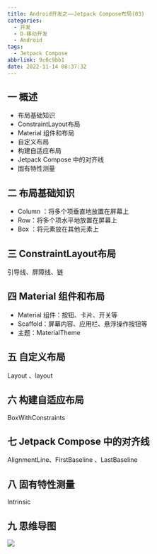 ```yaml
---
title: Android开发之——Jetpack Compose布局(03)
categories:
  - 开发
  - D-移动开发
  - Android
tags:
  - Jetpack Compose
abbrlink: 9c0c9bb1
date: 2022-11-14 08:37:32
---
```

## 一 概述

* 布局基础知识
* ConstraintLayout布局
* Material 组件和布局
* 自定义布局
* 构建自适应布局
* Jetpack Compose 中的对齐线
* 固有特性测量

<!--more-->

## 二 布局基础知识

* Column ：将多个项垂直地放置在屏幕上
* Row：将多个项水平地放置在屏幕上
* Box ：将元素放在其他元素上

## 三 ConstraintLayout布局

引导线、屏障线、链

## 四 Material 组件和布局

* Material 组件：按钮、卡片、开关等
* Scaffold：屏幕内容、应用栏、悬浮操作按钮等
* 主题：MaterialTheme 

## 五 自定义布局

Layout 、layout 

## 六 构建自适应布局

 BoxWithConstraints

## 七  Jetpack Compose 中的对齐线

AlignmentLine、FirstBaseline 、LastBaseline 

## 八 固有特性测量

Intrinsic

## 九 思维导图
![][1]


[1]:https://jsd.onmicrosoft.cn/gh/PGzxc/CDN/blog-android/Jetpack-Compose-03.png